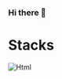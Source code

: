 ### Hi there 👋


# Stacks
<img alt="Html" src ="https://img.shields.io/badge/원하는 아이콘.svg?&style=for-the-badge&logo=HTML&logoColor=red"/>

<!--
**uung-3/uung-3** is a ✨ _special_ ✨ repository because its `README.md` (this file) appears on your GitHub profile.

Here are some ideas to get you started:

- 🔭 I’m currently working on ...
- 🌱 I’m currently learning ...
- 👯 I’m looking to collaborate on ...
- 🤔 I’m looking for help with ...
- 💬 Ask me about ...
- 📫 How to reach me: ...
- 😄 Pronouns: ...
- ⚡ Fun fact: ...
-->
